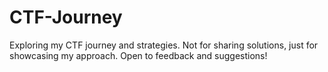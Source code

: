 # CTF-Journey
Exploring my CTF journey and strategies. Not for sharing solutions, just for showcasing my approach. Open to feedback and suggestions!
